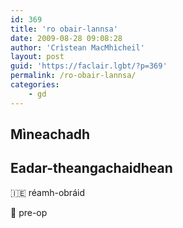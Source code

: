 ```yaml
---
id: 369
title: 'ro obair-lannsa'
date: 2009-08-28 09:08:28
author: 'Crìstean MacMhìcheil'
layout: post
guid: 'https://faclair.lgbt/?p=369'
permalink: /ro-obair-lannsa/
categories:
    - gd
---
```


## Mìneachadh

## Eadar-theangachaidhean

&#x1f1ee;&#x1f1ea; réamh-obráid

&#x1f3f4;&#xe0067;&#xe0062;&#xe0065;&#xe006e;&#xe0067;&#xe007f; pre-op